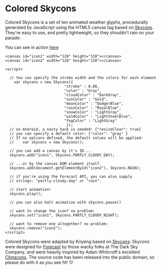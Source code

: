 Colored Skycons
===============

Colored Skycons is a set of ten animated weather glyphs, procedurally generated by
JavaScript using the HTML5 canvas tag based on [Skycons](https://github.com/darkskyapp/skycons).
They're easy to use, and pretty lightweight, so they shouldn't rain on your parade:

You can see in action [here](http://kriyeng.github.io/colored-skycons/)

    <canvas id="icon1" width="128" height="128"></canvas>
    <canvas id="icon2" width="128" height="128"></canvas>

    <script>

      // You can specify the stroke width and the colors for each element
        var skycons = new Skycons({
                               "stroke" : 0.08,
                               "color" : "Gray",
                               "cloudColor" : "DarkGray",
                               "sunColor" : "Gold",
                               "moonColor" : "DodgerBlue",
                               "rainColor" : "RoyalBlue",
                               "snowColor" : "LightGray",
                               "windColor" : "LightSteelBlue",
                               "fogColor" : "LightGray"
                                });
      // on Android, a nasty hack is needed: {"resizeClear": true}
      // you can specify a default color: {"color": "gray" }
      // If no options defined, the default values will be applied:
      //    var skycons = new Skycons();

      // you can add a canvas by it's ID...
      skycons.add("icon1", Skycons.PARTLY_CLOUDY_DAY);

      // ...or by the canvas DOM element itself.
      skycons.add(document.getElementById("icon2"), Skycons.RAIN);

      // if you're using the Forecast API, you can also supply
      // strings: "partly-cloudy-day" or "rain".

      // start animation!
      skycons.play();

      // you can also halt animation with skycons.pause()

      // want to change the icon? no problem:
      skycons.set("icon1", Skycons.PARTLY_CLOUDY_NIGHT);

      // want to remove one altogether? no problem:
      skycons.remove("icon2");
    </script>

Colored Skycons were adapted by Kriyeng based on [Skycons](https://github.com/darkskyapp/skycons):
Skycons were designed for [Forecast](http://forecast.io/) by those wacky folks
at The Dark Sky Company, and were heavily inspired by Adam Whitcroft's
excellent [Climacons](http://adamwhitcroft.com/climacons/). The source code has
been released into the public domain, so please do with it as you see fit! ♡
